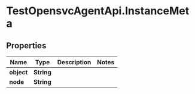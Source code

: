 # TestOpensvcAgentApi.InstanceMeta

## Properties

Name | Type | Description | Notes
------------ | ------------- | ------------- | -------------
**object** | **String** |  | 
**node** | **String** |  | 


